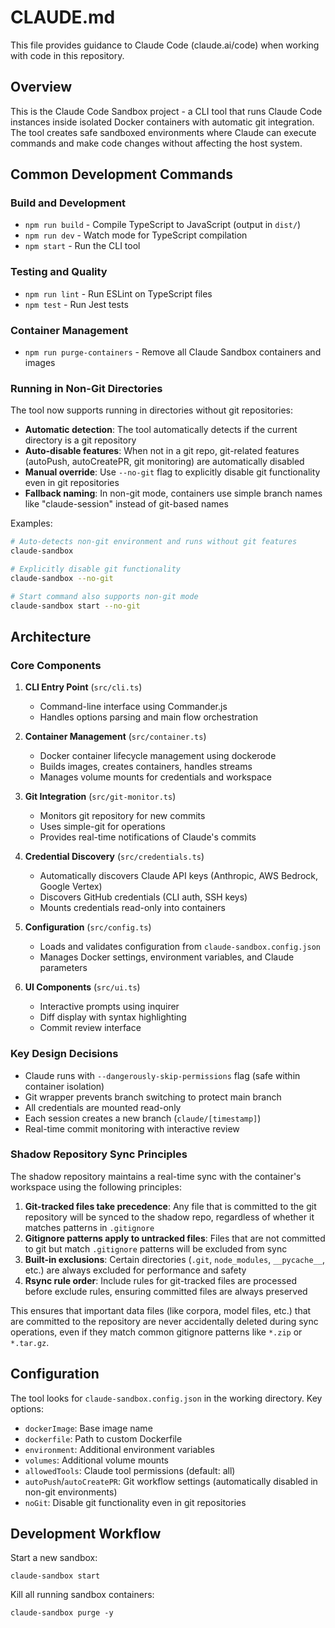 # CLAUDE.md

This file provides guidance to Claude Code (claude.ai/code) when working with code in this repository.

## Overview

This is the Claude Code Sandbox project - a CLI tool that runs Claude Code instances inside isolated Docker containers with automatic git integration. The tool creates safe sandboxed environments where Claude can execute commands and make code changes without affecting the host system.

## Common Development Commands

### Build and Development

- `npm run build` - Compile TypeScript to JavaScript (output in `dist/`)
- `npm run dev` - Watch mode for TypeScript compilation
- `npm start` - Run the CLI tool

### Testing and Quality

- `npm run lint` - Run ESLint on TypeScript files
- `npm test` - Run Jest tests

### Container Management

- `npm run purge-containers` - Remove all Claude Sandbox containers and images

### Running in Non-Git Directories

The tool now supports running in directories without git repositories:

- **Automatic detection**: The tool automatically detects if the current directory is a git repository
- **Auto-disable features**: When not in a git repo, git-related features (autoPush, autoCreatePR, git monitoring) are automatically disabled
- **Manual override**: Use `--no-git` flag to explicitly disable git functionality even in git repositories
- **Fallback naming**: In non-git mode, containers use simple branch names like "claude-session" instead of git-based names

Examples:
```bash
# Auto-detects non-git environment and runs without git features
claude-sandbox

# Explicitly disable git functionality
claude-sandbox --no-git

# Start command also supports non-git mode
claude-sandbox start --no-git
```

## Architecture

### Core Components

1. **CLI Entry Point** (`src/cli.ts`)

   - Command-line interface using Commander.js
   - Handles options parsing and main flow orchestration

2. **Container Management** (`src/container.ts`)

   - Docker container lifecycle management using dockerode
   - Builds images, creates containers, handles streams
   - Manages volume mounts for credentials and workspace

3. **Git Integration** (`src/git-monitor.ts`)

   - Monitors git repository for new commits
   - Uses simple-git for operations
   - Provides real-time notifications of Claude's commits

4. **Credential Discovery** (`src/credentials.ts`)

   - Automatically discovers Claude API keys (Anthropic, AWS Bedrock, Google Vertex)
   - Discovers GitHub credentials (CLI auth, SSH keys)
   - Mounts credentials read-only into containers

5. **Configuration** (`src/config.ts`)

   - Loads and validates configuration from `claude-sandbox.config.json`
   - Manages Docker settings, environment variables, and Claude parameters

6. **UI Components** (`src/ui.ts`)
   - Interactive prompts using inquirer
   - Diff display with syntax highlighting
   - Commit review interface

### Key Design Decisions

- Claude runs with `--dangerously-skip-permissions` flag (safe within container isolation)
- Git wrapper prevents branch switching to protect main branch
- All credentials are mounted read-only
- Each session creates a new branch (`claude/[timestamp]`)
- Real-time commit monitoring with interactive review

### Shadow Repository Sync Principles

The shadow repository maintains a real-time sync with the container's workspace using the following principles:

1. **Git-tracked files take precedence**: Any file that is committed to the git repository will be synced to the shadow repo, regardless of whether it matches patterns in `.gitignore`
2. **Gitignore patterns apply to untracked files**: Files that are not committed to git but match `.gitignore` patterns will be excluded from sync
3. **Built-in exclusions**: Certain directories (`.git`, `node_modules`, `__pycache__`, etc.) are always excluded for performance and safety
4. **Rsync rule order**: Include rules for git-tracked files are processed before exclude rules, ensuring committed files are always preserved

This ensures that important data files (like corpora, model files, etc.) that are committed to the repository are never accidentally deleted during sync operations, even if they match common gitignore patterns like `*.zip` or `*.tar.gz`.

## Configuration

The tool looks for `claude-sandbox.config.json` in the working directory. Key options:

- `dockerImage`: Base image name
- `dockerfile`: Path to custom Dockerfile
- `environment`: Additional environment variables
- `volumes`: Additional volume mounts
- `allowedTools`: Claude tool permissions (default: all)
- `autoPush`/`autoCreatePR`: Git workflow settings (automatically disabled in non-git environments)
- `noGit`: Disable git functionality even in git repositories

## Development Workflow

Start a new sandbox:

```
claude-sandbox start
```

Kill all running sandbox containers:

```
claude-sandbox purge -y
```
